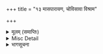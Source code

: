 +++
title = "१३ मासपारायण, चोविसावा विश्राम"

+++


<details><summary>मूलम् (समाप्तिः)</summary>

इति श्रीमद्रामचरितमानसे सकलकलिकलुषविध्वंसने चतुर्थः सोपानः समाप्तः।  
कलियुगातील समस्त पापांचा नाश करणाऱ्या श्रीरामचरितमानसाचा हा चौथा सोपान समाप्त झाला.  
(किष्किन्धाकाण्ड समाप्त)
</details>

<details><summary>Misc Detail</summary>

॥ श्रीजानकीवल्लभो विजयते॥
</details>

<details><summary>भागसूचना</summary>

श्रीरामचरितमानस (पञ्चम सोपान)
</details>